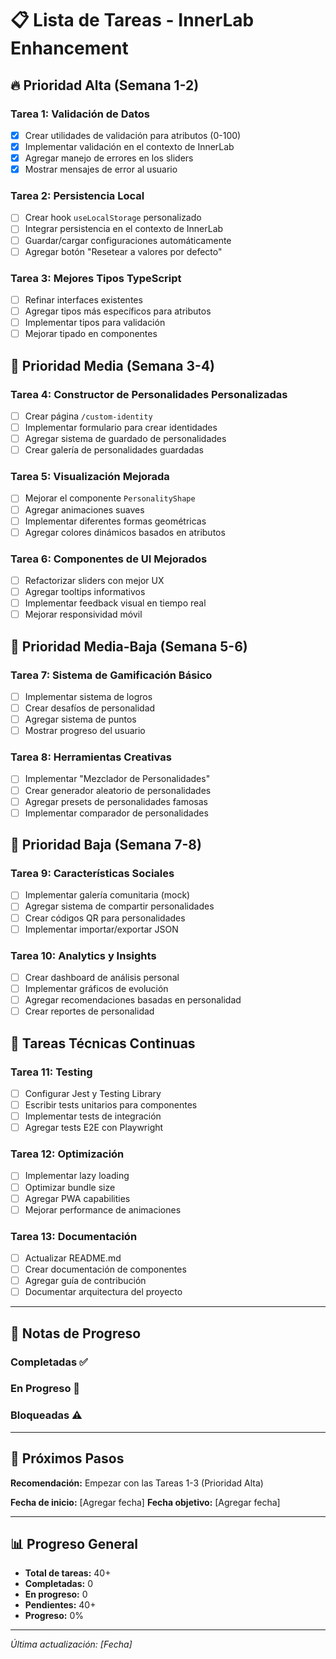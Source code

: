 # 📋 Lista de Tareas - InnerLab Enhancement

## 🔥 **Prioridad Alta (Semana 1-2)**

### Tarea 1: Validación de Datos
- [X] Crear utilidades de validación para atributos (0-100)
- [X] Implementar validación en el contexto de InnerLab
- [X] Agregar manejo de errores en los sliders
- [X] Mostrar mensajes de error al usuario

### Tarea 2: Persistencia Local
- [ ] Crear hook `useLocalStorage` personalizado
- [ ] Integrar persistencia en el contexto de InnerLab
- [ ] Guardar/cargar configuraciones automáticamente
- [ ] Agregar botón "Resetear a valores por defecto"

### Tarea 3: Mejores Tipos TypeScript
- [ ] Refinar interfaces existentes
- [ ] Agregar tipos más específicos para atributos
- [ ] Implementar tipos para validación
- [ ] Mejorar tipado en componentes

## 🚀 **Prioridad Media (Semana 3-4)**

### Tarea 4: Constructor de Personalidades Personalizadas
- [ ] Crear página `/custom-identity`
- [ ] Implementar formulario para crear identidades
- [ ] Agregar sistema de guardado de personalidades
- [ ] Crear galería de personalidades guardadas

### Tarea 5: Visualización Mejorada
- [ ] Mejorar el componente `PersonalityShape`
- [ ] Agregar animaciones suaves
- [ ] Implementar diferentes formas geométricas
- [ ] Agregar colores dinámicos basados en atributos

### Tarea 6: Componentes de UI Mejorados
- [ ] Refactorizar sliders con mejor UX
- [ ] Agregar tooltips informativos
- [ ] Implementar feedback visual en tiempo real
- [ ] Mejorar responsividad móvil

## 🎯 **Prioridad Media-Baja (Semana 5-6)**

### Tarea 7: Sistema de Gamificación Básico
- [ ] Implementar sistema de logros
- [ ] Crear desafíos de personalidad
- [ ] Agregar sistema de puntos
- [ ] Mostrar progreso del usuario

### Tarea 8: Herramientas Creativas
- [ ] Implementar "Mezclador de Personalidades"
- [ ] Crear generador aleatorio de personalidades
- [ ] Agregar presets de personalidades famosas
- [ ] Implementar comparador de personalidades

## 🌟 **Prioridad Baja (Semana 7-8)**

### Tarea 9: Características Sociales
- [ ] Implementar galería comunitaria (mock)
- [ ] Agregar sistema de compartir personalidades
- [ ] Crear códigos QR para personalidades
- [ ] Implementar importar/exportar JSON

### Tarea 10: Analytics y Insights
- [ ] Crear dashboard de análisis personal
- [ ] Implementar gráficos de evolución
- [ ] Agregar recomendaciones basadas en personalidad
- [ ] Crear reportes de personalidad

## 🔧 **Tareas Técnicas Continuas**

### Tarea 11: Testing
- [ ] Configurar Jest y Testing Library
- [ ] Escribir tests unitarios para componentes
- [ ] Implementar tests de integración
- [ ] Agregar tests E2E con Playwright

### Tarea 12: Optimización
- [ ] Implementar lazy loading
- [ ] Optimizar bundle size
- [ ] Agregar PWA capabilities
- [ ] Mejorar performance de animaciones

### Tarea 13: Documentación
- [ ] Actualizar README.md
- [ ] Crear documentación de componentes
- [ ] Agregar guía de contribución
- [ ] Documentar arquitectura del proyecto

---

## 📝 **Notas de Progreso**

### Completadas ✅
<!-- Aquí puedes mover las tareas completadas -->


### En Progreso 🚧
<!-- Tareas que estás trabajando actualmente -->

### Bloqueadas ⚠️
<!-- Tareas que tienen dependencias o problemas -->

---

## 🎯 **Próximos Pasos**

**Recomendación:** Empezar con las Tareas 1-3 (Prioridad Alta)

**Fecha de inicio:** [Agregar fecha]
**Fecha objetivo:** [Agregar fecha]

---

## 📊 **Progreso General**

- **Total de tareas:** 40+
- **Completadas:** 0
- **En progreso:** 0
- **Pendientes:** 40+
- **Progreso:** 0%

---

*Última actualización: [Fecha]*